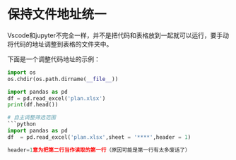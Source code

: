 # 保持文件地址统一
Vscode和jupyter不完全一样，并不是把代码和表格放到一起就可以运行，要手动将代码的地址调整到表格的文件夹中。

下面是一个调整代码地址的示例：

```python
import os
os.chdir(os.path.dirname(__file__))

import pandas as pd
df = pd.read_excel('plan.xlsx')
print(df.head())

# 自主调整筛选范围
```python
import pandas as pd
df  = pd.read_excel('plan.xlsx',sheet = '****',header = 1)

header=1意为把第二行当作读取的第一行（原因可能是第一行有太多废话了）
